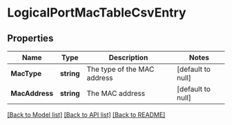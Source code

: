 # LogicalPortMacTableCsvEntry

## Properties
Name | Type | Description | Notes
------------ | ------------- | ------------- | -------------
**MacType** | **string** | The type of the MAC address | [default to null]
**MacAddress** | **string** | The MAC address | [default to null]

[[Back to Model list]](../README.md#documentation-for-models) [[Back to API list]](../README.md#documentation-for-api-endpoints) [[Back to README]](../README.md)


